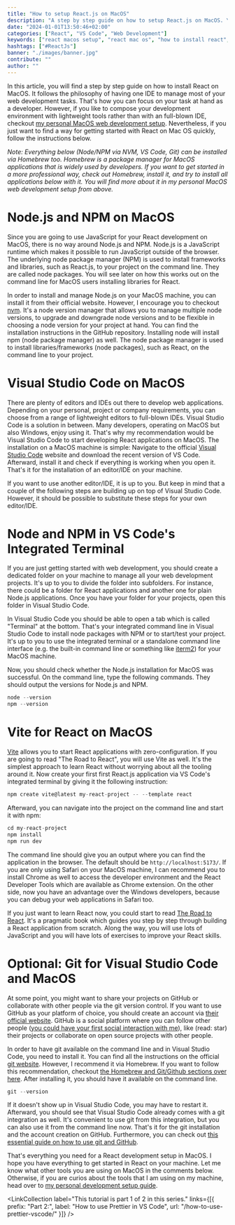 ```yaml
---
title: "How to setup React.js on MacOS"
description: "A step by step guide on how to setup React.js on MacOS. You will install Visual Studio Code, Node.js, NPM, Git, Prettier and create-react-app for building React applications with Mac OS ..."
date: "2024-01-01T13:50:46+02:00"
categories: ["React", "VS Code", "Web Development"]
keywords: ["react macos setup", "react mac os", "how to install react", "install react"]
hashtags: ["#ReactJs"]
banner: "./images/banner.jpg"
contribute: ""
author: ""
---
```


<Sponsorship />

In this article, you will find a step by step guide on how to install React on MacOS. It follows the philosophy of having one IDE to manage most of your web development tasks. That's how you can focus on your task at hand as a developer. However, if you like to compose your development environment with lightweight tools rather than with an full-blown IDE, checkout [my personal MacOS web development setup](/mac-setup-web-development/). Nevertheless, if you just want to find a way for getting started with React on Mac OS quickly, follow the instructions below.

*Note: Everything below (Node/NPM via NVM, VS Code, Git) can be installed via Homebrew too. Homebrew is a package manager for MacOS applications that is widely used by developers. If you want to get started in a more professional way, check out Homebrew, install it, and try to install all applications below with it. You will find more about it in my personal MacOS web development setup from above.*

# Node.js and NPM on MacOS

Since you are going to use JavaScript for your React development on MacOS, there is no way around Node.js and NPM. Node.js is a JavaScript runtime which makes it possible to run JavaScript outside of the browser. The underlying node package manager (NPM) is used to install frameworks and libraries, such as React.js, to your project on the command line. They are called node packages. You will see later on how this works out on the command line for MacOS users installing libraries for React.

In order to install and manage Node.js on your MacOS machine, you can install it from their official website. However, I encourage you to checkout [nvm](https://github.com/creationix/nvm). It's a node version manager that allows you to manage multiple node versions, to upgrade and downgrade node versions and to be flexible in choosing a node version for your project at hand. You can find the installation instructions in the GitHub repository. Installing node will install npm (node package manager) as well. The node package manager is used to install libraries/frameworks (node packages), such as React, on the command line to your project.

# Visual Studio Code on MacOS

There are plenty of editors and IDEs out there to develop web applications. Depending on your personal, project or company requirements, you can choose from a range of lightweight editors to full-blown IDEs. Visual Studio Code is a solution in between. Many developers, operating on MacOS but also Windows, enjoy using it. That's why my recommendation would be Visual Studio Code to start developing React applications on MacOS. The installation on a MacOS machine is simple: Navigate to the official [Visual Studio Code](https://code.visualstudio.com/) website and download the recent version of VS Code. Afterward, install it and check if everything is working when you open it. That's it for the installation of an editor/IDE on your machine.

If you want to use another editor/IDE, it is up to you. But keep in mind that a couple of the following steps are building up on top of Visual Studio Code. However, it should be possible to substitute these steps for your own editor/IDE.

# Node and NPM in VS Code's Integrated Terminal

If you are just getting started with web development, you should create a dedicated folder on your machine to manage all your web development projects. It's up to you to divide the folder into subfolders. For instance, there could be a folder for React applications and another one for plain Node.js applications. Once you have your folder for your projects, open this folder in Visual Studio Code.

In Visual Studio Code you should be able to open a tab which is called "Terminal" at the bottom. That's your integrated command line in Visual Studio Code to install node packages with NPM or to start/test your project. It's up to you to use the integrated terminal or a standalone command line interface (e.g. the built-in command line or something like [iterm2](https://www.iterm2.com/)) for your MacOS machine.

Now, you should check whether the Node.js installation for MacOS was successful. On the command line, type the following commands. They should output the versions for Node.js and NPM.

```javascript
node --version
npm --version
```

# Vite for React on MacOS

[Vite](https://github.com/facebook/create-react-app) allows you to start React applications with zero-configuration. If you are going to read "The Road to React", you will use Vite as well. It's the simplest approach to learn React without worrying about all the tooling around it. Now create your first first React.js application via VS Code's integrated terminal by giving it the following instruction:

```javascript
npm create vite@latest my-react-project -- --template react
```

Afterward, you can navigate into the project on the command line and start it with npm:

```javascript
cd my-react-project
npm install
npm run dev
```

The command line should give you an output where you can find the application in the browser. The default should be `http://localhost:5173/`. If you are only using Safari on your MacOS machine, I can recommend you to install Chrome as well to access the developer environment and the React Developer Tools which are available as Chrome extension. On the other side, now you have an advantage over the Windows developers, because you can debug your web applications in Safari too.

If you just want to learn React now, you could start to read [The Road to React](https://www.roadtoreact.com/). It's a pragmatic book which guides you step by step through building a React application from scratch. Along the way, you will use lots of JavaScript and you will have lots of exercises to improve your React skills.

# Optional: Git for Visual Studio Code and MacOS

At some point, you might want to share your projects on GitHub or collaborate with other people via the git version control. If you want to use GitHub as your platform of choice, you should create an account via [their official website](https://github.com/). GitHub is a social platform where you can follow other people ([you could have your first social interaction with me](https://github.com/rwieruch)), like (read: star) their projects or collaborate on open source projects with other people.

In order to have git available on the command line and in Visual Studio Code, you need to install it. You can find all the instructions on the official [git website](https://git-scm.com/). However, I recommend it via Homebrew. If you want to follow this recommendation, checkout [the Homebrew and Git/Github sections over here](/developer-setup/). After installing it, you should have it available on the command line.

```javascript
git --version
```

If it doesn't show up in Visual Studio Code, you may have to restart it. Afterward, you should see that Visual Studio Code already comes with a git integration as well. It's convenient to use git from this integration, but you can also use it from the command line now. That's it for the git installation and the account creation on GitHub. Furthermore, you can check out [this essential guide on how to use git and GitHub](/git-essential-commands/).

<Divider />

That's everything you need for a React development setup in MacOS. I hope you have everything to get started in React on your machine. Let me know what other tools you are using on MacOS in the comments below. Otherwise, if you are curios about the tools that I am using on my machine, head over to [my personal development setup guide](/mac-setup-web-development/).

<LinkCollection label="This tutorial is part 1 of 2 in this series." links={[{ prefix: "Part 2:", label: "How to use Prettier in VS Code", url: "/how-to-use-prettier-vscode/" }]} />
